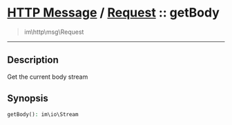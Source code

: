 # [HTTP Message](http.md) / [Request](http-Request.md) :: getBody
 > im\http\msg\Request
____

## Description
Get the current body stream

## Synopsis
```php
getBody(): im\io\Stream
```
